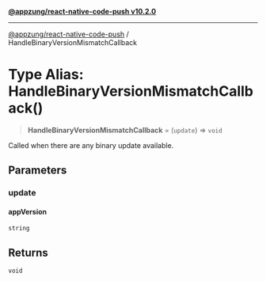 [**@appzung/react-native-code-push v10.2.0**](../README.md)

---

[@appzung/react-native-code-push](../README.md) / HandleBinaryVersionMismatchCallback

# Type Alias: HandleBinaryVersionMismatchCallback()

> **HandleBinaryVersionMismatchCallback** = (`update`) => `void`

Called when there are any binary update available.

## Parameters

### update

#### appVersion

`string`

## Returns

`void`
